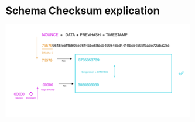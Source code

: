 # Schema Checksum explication
![alt text](https://github.com/PascalCamara/blockchain/blob/master/checksum.png?raw=true)